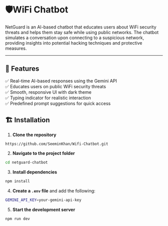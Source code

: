 # 🛡️WiFi Chatbot

NetGuard is an AI-based chatbot that educates users about WiFi security threats and helps them stay safe while using public networks. The chatbot simulates a conversation upon connecting to a suspicious network, providing insights into potential hacking techniques and protective measures.

---

## 🚀 **Features**
✅ Real-time AI-based responses using the Gemini API  
✅ Educates users on public WiFi security threats  
✅ Smooth, responsive UI with dark theme  
✅ Typing indicator for realistic interaction  
✅ Predefined prompt suggestions for quick access  

## 🏗️ **Installation**
1. **Clone the repository**  
```bash
https://github.com/SeeminKhan/Wifi-Chatbot.git
```

2. **Navigate to the project folder**  
```bash
cd netguard-chatbot
```

3. **Install dependencies**  
```bash
npm install
```

4. **Create a `.env` file** and add the following:
```bash
GEMINI_API_KEY=your-gemini-api-key
```

5. **Start the development server**  
```bash
npm run dev
```
```
